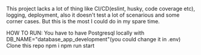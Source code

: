 This project lacks a lot of thing like CI/CD(eslint, husky, code coverage etc), logging, deployment, also it doesn't test a lot of scenarious and some corner cases.
But this is the most I could do in my spare time.

HOW TO RUN:
You have to have Postgresql locally with DB_NAME="database_app_development"(you could change it in .env)
Clone this repo
npm i
npm run start
